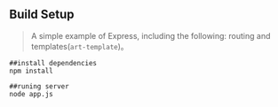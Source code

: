 ## Build Setup
> A simple example of Express, including the following: routing and templates(`art-template`)。
```sheel
##install dependencies
npm install

##runing server
node app.js
```
